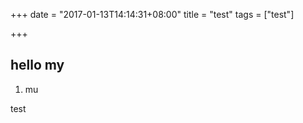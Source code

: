 +++
date = "2017-01-13T14:14:31+08:00"
title = "test"
tags = ["test"]

+++

## hello my

1. mu

test

